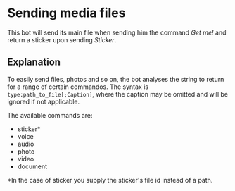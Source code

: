 # Sending media files

This bot will send its main file when sending him the command _Get me!_ and return a sticker upon sending _Sticker_.

## Explanation

To easily send files, photos and so on, the bot analyses the string to return for a range of certain commandos. The syntax is `type:path_to_file[;Caption]`, where the caption may be omitted and will be ignored if not applicable.

The available commands are:

- sticker*
- voice
- audio
- photo
- video
- document

*In the case of sticker you supply the sticker's file id instead of a path.
